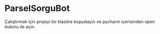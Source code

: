 # ParselSorguBot
Çalıştırmak için projeyi bir klasöre kopyalayın ve pycharm içerisinden open butonu ile açın.
